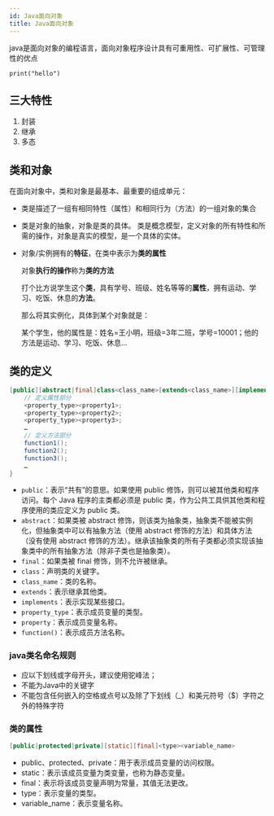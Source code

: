```yaml
---
id: Java面向对象
title: Java面向对象
---
```




java是面向对象的编程语言，面向对象程序设计具有可重用性、可扩展性、可管理性的优点



```
print("hello")
```



## 三大特性

1. 封装
2. 继承
3. 多态

## 类和对象

在面向对象中，类和对象是最基本、最重要的组成单元：



- 类是描述了一组有相同特性（属性）和相同行为（方法）的一组对象的集合

- 类是对象的抽象，对象是类的具体。
  类是概念模型，定义对象的所有特性和所需的操作，对象是真实的模型，是一个具体的实体。

- 对象/实例拥有的**特征**，在类中表示为**类的属性**

  对象**执行的操作**称为**类的方法**


  打个比方说学生这个**类**，具有学号、班级、姓名等等的**属性**，拥有运动、学习、吃饭、休息的**方法**。

  那么将其实例化，具体到某个对象就是：

  某个学生，他的属性是：姓名=王小明，班级=3年二班，学号=10001；他的方法是运动、学习、吃饭、休息...



## 类的定义

```java
[public][abstract|final]class<class_name>[extends<class_name>][implements<interface_name>] {
    // 定义属性部分
    <property_type><property1>;
    <property_type><property2>;
    <property_type><property3>;
    …
    // 定义方法部分
    function1();
    function2();
    function3();
    …
}
```

- `public`：表示“共有”的意思。如果使用 public 修饰，则可以被其他类和程序访问。每个 Java 程序的主类都必须是 public 类，作为公共工具供其他类和程序使用的类应定义为 public 类。
- `abstract`：如果类被 abstract 修饰，则该类为抽象类，抽象类不能被实例化，但抽象类中可以有抽象方法（使用 abstract 修饰的方法）和具体方法（没有使用 abstract 修饰的方法）。继承该抽象类的所有子类都必须实现该抽象类中的所有抽象方法（除非子类也是抽象类）。
- `final`：如果类被 final 修饰，则不允许被继承。
- `class`：声明类的关键字。
- `class_name`：类的名称。
- `extends`：表示继承其他类。
- `implements`：表示实现某些接口。
- `property_type`：表示成员变量的类型。
- `property`：表示成员变量名称。
- `function()`：表示成员方法名称。

### java类名命名规则

- 应以下划线或字母开头，建议使用驼峰法；
- 不能为Java中的关键字
- 不能包含任何嵌入的空格或点号以及除了下划线（_）和美元符号（$）字符之外的特殊字符

### 类的属性

```java
[public|protected|private][static][final]<type><variable_name>
```

- public、protected、private：用于表示成员变量的访问权限。
- static：表示该成员变量为类变量，也称为静态变量。
- final：表示将该成员变量声明为常量，其值无法更改。
- type：表示变量的类型。
- variable_name：表示变量名称。
